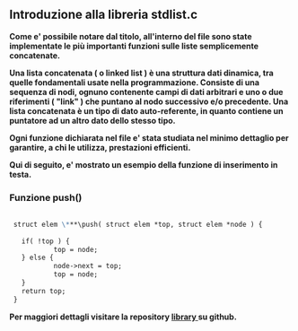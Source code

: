 ## Introduzione alla libreria stdlist.c

**Come e' possibile notare dal titolo, all'interno 
del file sono state implementate le più importanti
funzioni sulle liste semplicemente concatenate.**

**Una lista concatenata ( o linked list ) è una struttura dati 
dinamica, tra quelle fondamentali usate nella programmazione. 
Consiste di una sequenza di nodi, ognuno contenente campi di 
dati arbitrari e uno o due riferimenti ( "link" ) che puntano 
al nodo successivo e/o precedente. Una lista concatenata è un 
tipo di dato auto-referente, in quanto contiene un puntatore 
ad un altro dato dello stesso tipo.**

**Ogni funzione dichiarata nel file e' stata studiata nel minimo
dettaglio per garantire, a chi le utilizza, prestazioni efficienti.**

**Qui di seguito, e' mostrato un esempio della funzione di inserimento
in testa.**

### Funzione push()

```markdown
   
 struct elem \***\push( struct elem *top, struct elem *node ) {
           
   if( !top ) {
           top = node;
   } else {
           node->next = top;
           top = node;
   }
   return top;
 }
```

**Per maggiori dettagli visitare la repository [ library ]( https://github.com/GiandomenicoIameo/library ) su github.**
